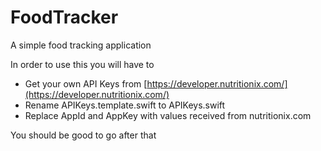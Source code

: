 # FoodTracker
A simple food tracking application

In order to use this you will have to 

  - Get your own API Keys from [https://developer.nutritionix.com/](https://developer.nutritionix.com/)
  - Rename APIKeys.template.swift to APIKeys.swift
  - Replace AppId and AppKey with values received from nutritionix.com

You should be good to go after that
